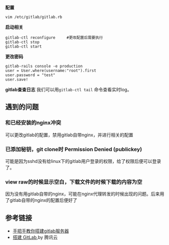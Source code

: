 **配置**
```
vim /etc/gitlab/gitlab.rb
```


**启动相关**
```
gitlab-ctl reconfigure     #更改配置后需要执行
gitlab-ctl stop
gitlab-ctl start
```


**更改密码**
```
gitlab-rails console -e production
user = User.where(username:"root").first
user.password = "test"
user.save!
```


**gitlab查查日志**
我们可以用`gitlab-ctl tail` 命令查看实时log。




## 遇到的问题
### 和已经安装的nginx冲突
可以更改gitlab的配置，禁用gitlab自带nginx，并进行相关的配置


### 已添加秘钥，git clone时 Permission Denied (publickey)
可能是因为sshd没有给linux下的gitlab用户登录的权限，给了权限后便可以登录了。


### view raw的时候显示空白，下载文件的时候下载的内容为空
因为没有用gitlab自带的nginx，可能在nginx代理转发的时候出现的问题。后来用了gitlab自带的nginx的配置后便好了




## 参考链接
- [手把手教你搭建gitlab服务器](https://zhuanlan.zhihu.com/p/62042884)
- [搭建 GitLab](https://cloud.tencent.com/document/product/213/47332),by 腾讯云